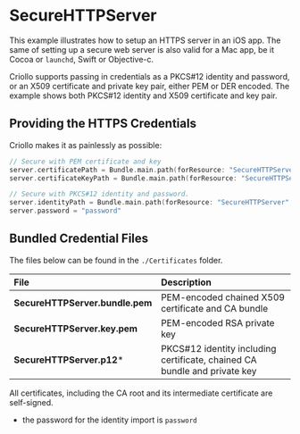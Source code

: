 # SecureHTTPServer

This example illustrates how to setup an HTTPS server in an iOS app. The same of setting up a secure web server is also valid for a Mac app, be it Cocoa or `launchd`, Swift or Objective-c.

Criollo supports passing in credentials as a PKCS#12 identity and password, or an X509 certificate and private key pair, either PEM or DER encoded. The example shows both PKCS#12 identity and X509 certificate and key pair. 

## Providing the HTTPS Credentials

Criollo makes it as painlessly as possible:

```swift
// Secure with PEM certificate and key
server.certificatePath = Bundle.main.path(forResource: "SecureHTTPServer.bundle", ofType: "pem")
server.certificateKeyPath = Bundle.main.path(forResource: "SecureHTTPServer.key", ofType: "pem")

// Secure with PKCS#12 identity and password.
server.identityPath = Bundle.main.path(forResource: "SecureHTTPServer", ofType: "p12")
server.password = "password"
```

## Bundled Credential Files

The files below can be found in the `./Certificates` folder. 

| File | Description |
|:--|:--|
| **SecureHTTPServer.bundle.pem** | PEM-encoded chained X509 certificate and CA bundle |
| **SecureHTTPServer.key.pem** | PEM-encoded RSA private key |
| **SecureHTTPServer.p12*** | PKCS#12 identity including certificate, chained CA bundle and private key |

All certificates, including the CA root and its intermediate certificate are self-signed.

* the password for the identity import is `password`